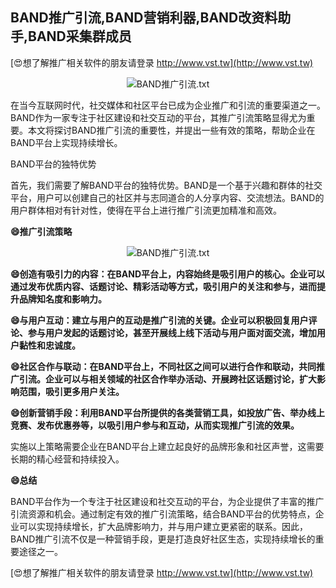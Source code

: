 ## **BAND推广引流,BAND营销利器,BAND改资料助手,BAND采集群成员**

[😍想了解推广相关软件的朋友请登录 http://www.vst.tw](http://www.vst.tw)

 <center><img src="https://vst.tw/MP4/tuiguang/png/6.png" alt="BAND推广引流.txt"></center>

在当今互联网时代，社交媒体和社区平台已成为企业推广和引流的重要渠道之一。BAND作为一家专注于社区建设和社交互动的平台，其推广引流策略显得尤为重要。本文将探讨BAND推广引流的重要性，并提出一些有效的策略，帮助企业在BAND平台上实现持续增长。

BAND平台的独特优势

首先，我们需要了解BAND平台的独特优势。BAND是一个基于兴趣和群体的社交平台，用户可以创建自己的社区并与志同道合的人分享内容、交流想法。BAND的用户群体相对有针对性，使得在平台上进行推广引流更加精准和高效。

**😄推广引流策略**

 <center><img src="https://vst.tw/MP4/tuiguang/png/7.png" alt="BAND推广引流.txt"></center>

**😄创造有吸引力的内容：在BAND平台上，内容始终是吸引用户的核心。企业可以通过发布优质内容、话题讨论、精彩活动等方式，吸引用户的关注和参与，进而提升品牌知名度和影响力。**

**😄与用户互动：建立与用户的互动是推广引流的关键。企业可以积极回复用户评论、参与用户发起的话题讨论，甚至开展线上线下活动与用户面对面交流，增加用户黏性和忠诚度。**

**😄社区合作与联动：在BAND平台上，不同社区之间可以进行合作和联动，共同推广引流。企业可以与相关领域的社区合作举办活动、开展跨社区话题讨论，扩大影响范围，吸引更多用户关注。**

**😄创新营销手段：利用BAND平台所提供的各类营销工具，如投放广告、举办线上竞赛、发布优惠券等，以吸引用户参与和互动，从而实现推广引流的效果。**

实施以上策略需要企业在BAND平台上建立起良好的品牌形象和社区声誉，这需要长期的精心经营和持续投入。

**😄总结**

BAND平台作为一个专注于社区建设和社交互动的平台，为企业提供了丰富的推广引流资源和机会。通过制定有效的推广引流策略，结合BAND平台的优势特点，企业可以实现持续增长，扩大品牌影响力，并与用户建立更紧密的联系。因此，BAND推广引流不仅是一种营销手段，更是打造良好社区生态，实现持续增长的重要途径之一。

[😍想了解推广相关软件的朋友请登录 http://www.vst.tw](http://www.vst.tw)




